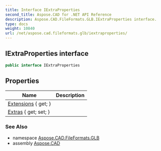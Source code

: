 ```yaml
---
title: Interface IExtraProperties
second_title: Aspose.CAD for .NET API Reference
description: Aspose.CAD.FileFormats.GLB.IExtraProperties interface. 
type: docs
weight: 10840
url: /net/aspose.cad.fileformats.glb/iextraproperties/
---
```

## IExtraProperties interface

```csharp
public interface IExtraProperties
```

## Properties

| Name | Description |
| --- | --- |
| [Extensions](../../aspose.cad.fileformats.glb/iextraproperties/extensions/) { get; } |  |
| [Extras](../../aspose.cad.fileformats.glb/iextraproperties/extras/) { get; set; } |  |

### See Also

* namespace [Aspose.CAD.FileFormats.GLB](../../aspose.cad.fileformats.glb/)
* assembly [Aspose.CAD](../../)



